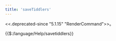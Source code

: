 ```yaml
---
title: 'saveTiddlers'
---
```


<<.deprecated-since "5.1.15" "RenderCommand">>。

{{$:/language/Help/savetiddlers}}
